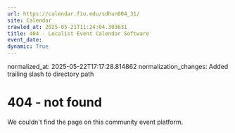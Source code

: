```yaml
---
url: https://calendar.fiu.edu/sdhun004_31/
site: Calendar
crawled_at: 2025-05-21T11:24:04.303631
title: 404 - Localist Event Calendar Software
event_date: 
dynamic: True
---
```

normalized_at: 2025-05-22T17:17:28.814862
normalization_changes: Added trailing slash to directory path

# 404 - not found
We couldn't find the page on this community event platform.
